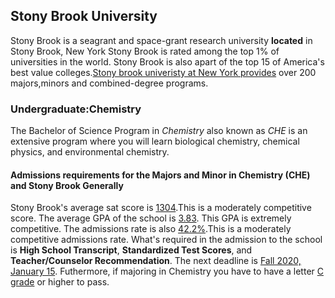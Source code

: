 ## Stony Brook University
Stony Brook is a seagrant and space-grant research university **located** in Stony Brook, New York
Stony Brook is rated among the top 1% of universities in the world. Stony Brook is also apart of the top 15 of America's best value colleges.[Stony brook univeristy at New York provides]( https://www.stonybrook.edu/about/) over 200 majors,minors and combined-degree programs.
### Undergraduate:Chemistry
The Bachelor of Science Program in _Chemistry_ also known as _CHE_ is an extensive program where you will learn biological chemistry, chemical physics, and environmental chemistry.
#### Admissions requirements for the Majors and Minor in Chemistry (CHE) and Stony Brook Generally
Stony Brook's average sat score is <u>1304</u>.This is a moderately competitive score. The average GPA of the school is <u>3.83</u>. This GPA is extremely competitive. The admissions rate is also <u>42.2%</u>.This is a moderately competitive admissions rate.
What's required in the admission to the school is **High School Transcript**, **Standardized Test Scores**, and **Teacher/Counselor Recommendation**. The next deadline is <u>Fall 2020, January 15</u>. Futhermore, if majoring in Chemistry you have to have a letter <u>C grade</u> or higher to pass.

